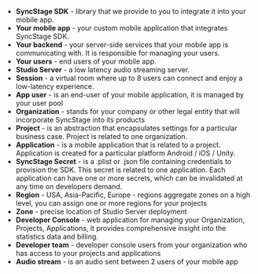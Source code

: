 * __SyncStage SDK__ - library that we provide to you to integrate it into your mobile app.
*  __Your mobile app__ - your custom mobile application that integrates SyncStage SDK.
*  __Your backend__ - your server-side services that your mobile app is communicating with. It is responsible for managing your users.
*  __Your users__ -  end users of your mobile app.
*  __Studio Server__ - a low latency audio streaming server. 
*  __Session__ - a virtual room where up to 8 users can connect and enjoy a low-latency experience.
*  __App user__ - is an end-user of your mobile application, it is managed by your user pool
*  __Organization__ - stands for your company or other legal entity that will incorporate SyncStage into its products
*  __Project__ - is an abstraction that encapsulates settings for a particular business case. Project is related to one organization.
*  __Application__ - is a mobile application that is related to a project. Application is created for a particular platform Android / iOS / Unity.
*  __SyncStage Secret__ - is a .plist or .json file containing credentials to provision the SDK. This secret is related to one application. Each application can have one or more secrets, which can be invalidated at any time on developers demand.
*  __Region__ - USA, Asia-Pacific, Europe - regions aggregate zones on a high level, you can assign one or more regions for your projects
*  __Zone__ - precise location of Studio Server deployment
*  __Developer Console__ - web application for managing your Organization, Projects, Applications, it provides comprehensive insight into the statistics data and billing.
*  __Developer team__ - developer console users from your organization who has access to your projects and applications
*  __Audio stream__ - is an audio sent between 2 users of your mobile app